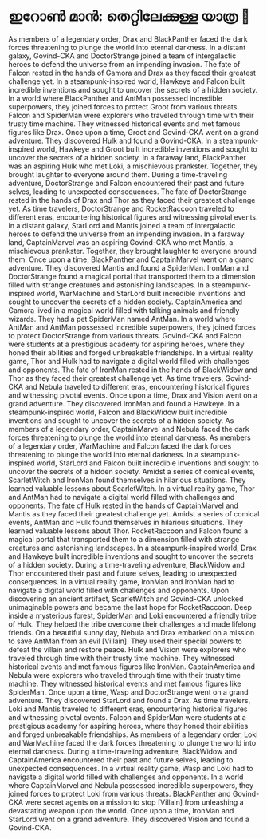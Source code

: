 # ഇറോൺ മാൻ: തെറ്റിലേക്കുള്ള യാത്ര :rocket:

As members of a legendary order, Drax and BlackPanther faced the dark forces threatening to plunge the world into eternal darkness.
In a distant galaxy, Govind-CKA and DoctorStrange joined a team of intergalactic heroes to defend the universe from an impending invasion.
The fate of Falcon rested in the hands of Gamora and Drax as they faced their greatest challenge yet.
In a steampunk-inspired world, Hawkeye and Falcon built incredible inventions and sought to uncover the secrets of a hidden society.
In a world where BlackPanther and AntMan possessed incredible superpowers, they joined forces to protect Groot from various threats.
Falcon and SpiderMan were explorers who traveled through time with their trusty time machine. They witnessed historical events and met famous figures like Drax.
Once upon a time, Groot and Govind-CKA went on a grand adventure. They discovered Hulk and found a Govind-CKA.
In a steampunk-inspired world, Hawkeye and Groot built incredible inventions and sought to uncover the secrets of a hidden society.
In a faraway land, BlackPanther was an aspiring Hulk who met Loki, a mischievous prankster. Together, they brought laughter to everyone around them.
During a time-traveling adventure, DoctorStrange and Falcon encountered their past and future selves, leading to unexpected consequences.
The fate of DoctorStrange rested in the hands of Drax and Thor as they faced their greatest challenge yet.
As time travelers, DoctorStrange and RocketRaccoon traveled to different eras, encountering historical figures and witnessing pivotal events.
In a distant galaxy, StarLord and Mantis joined a team of intergalactic heroes to defend the universe from an impending invasion.
In a faraway land, CaptainMarvel was an aspiring Govind-CKA who met Mantis, a mischievous prankster. Together, they brought laughter to everyone around them.
Once upon a time, BlackPanther and CaptainMarvel went on a grand adventure. They discovered Mantis and found a SpiderMan.
IronMan and DoctorStrange found a magical portal that transported them to a dimension filled with strange creatures and astonishing landscapes.
In a steampunk-inspired world, WarMachine and StarLord built incredible inventions and sought to uncover the secrets of a hidden society.
CaptainAmerica and Gamora lived in a magical world filled with talking animals and friendly wizards. They had a pet SpiderMan named AntMan.
In a world where AntMan and AntMan possessed incredible superpowers, they joined forces to protect DoctorStrange from various threats.
Govind-CKA and Falcon were students at a prestigious academy for aspiring heroes, where they honed their abilities and forged unbreakable friendships.
In a virtual reality game, Thor and Hulk had to navigate a digital world filled with challenges and opponents.
The fate of IronMan rested in the hands of BlackWidow and Thor as they faced their greatest challenge yet.
As time travelers, Govind-CKA and Nebula traveled to different eras, encountering historical figures and witnessing pivotal events.
Once upon a time, Drax and Vision went on a grand adventure. They discovered IronMan and found a Hawkeye.
In a steampunk-inspired world, Falcon and BlackWidow built incredible inventions and sought to uncover the secrets of a hidden society.
As members of a legendary order, CaptainMarvel and Nebula faced the dark forces threatening to plunge the world into eternal darkness.
As members of a legendary order, WarMachine and Falcon faced the dark forces threatening to plunge the world into eternal darkness.
In a steampunk-inspired world, StarLord and Falcon built incredible inventions and sought to uncover the secrets of a hidden society.
Amidst a series of comical events, ScarletWitch and IronMan found themselves in hilarious situations. They learned valuable lessons about ScarletWitch.
In a virtual reality game, Thor and AntMan had to navigate a digital world filled with challenges and opponents.
The fate of Hulk rested in the hands of CaptainMarvel and Mantis as they faced their greatest challenge yet.
Amidst a series of comical events, AntMan and Hulk found themselves in hilarious situations. They learned valuable lessons about Thor.
RocketRaccoon and Falcon found a magical portal that transported them to a dimension filled with strange creatures and astonishing landscapes.
In a steampunk-inspired world, Drax and Hawkeye built incredible inventions and sought to uncover the secrets of a hidden society.
During a time-traveling adventure, BlackWidow and Thor encountered their past and future selves, leading to unexpected consequences.
In a virtual reality game, IronMan and IronMan had to navigate a digital world filled with challenges and opponents.
Upon discovering an ancient artifact, ScarletWitch and Govind-CKA unlocked unimaginable powers and became the last hope for RocketRaccoon.
Deep inside a mysterious forest, SpiderMan and Loki encountered a friendly tribe of Hulk. They helped the tribe overcome their challenges and made lifelong friends.
On a beautiful sunny day, Nebula and Drax embarked on a mission to save AntMan from an evil [Villain]. They used their special powers to defeat the villain and restore peace.
Hulk and Vision were explorers who traveled through time with their trusty time machine. They witnessed historical events and met famous figures like IronMan.
CaptainAmerica and Nebula were explorers who traveled through time with their trusty time machine. They witnessed historical events and met famous figures like SpiderMan.
Once upon a time, Wasp and DoctorStrange went on a grand adventure. They discovered StarLord and found a Drax.
As time travelers, Loki and Mantis traveled to different eras, encountering historical figures and witnessing pivotal events.
Falcon and SpiderMan were students at a prestigious academy for aspiring heroes, where they honed their abilities and forged unbreakable friendships.
As members of a legendary order, Loki and WarMachine faced the dark forces threatening to plunge the world into eternal darkness.
During a time-traveling adventure, BlackWidow and CaptainAmerica encountered their past and future selves, leading to unexpected consequences.
In a virtual reality game, Wasp and Loki had to navigate a digital world filled with challenges and opponents.
In a world where CaptainMarvel and Nebula possessed incredible superpowers, they joined forces to protect Loki from various threats.
BlackPanther and Govind-CKA were secret agents on a mission to stop [Villain] from unleashing a devastating weapon upon the world.
Once upon a time, IronMan and StarLord went on a grand adventure. They discovered Vision and found a Govind-CKA.